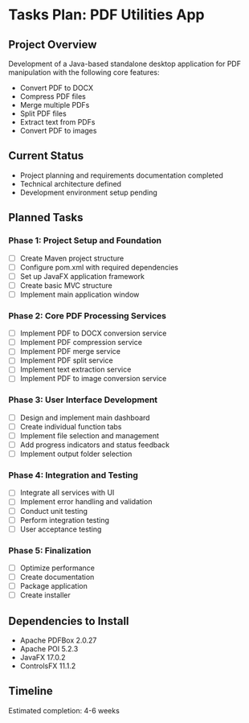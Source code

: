 # Tasks Plan: PDF Utilities App

## Project Overview
Development of a Java-based standalone desktop application for PDF manipulation with the following core features:
- Convert PDF to DOCX
- Compress PDF files
- Merge multiple PDFs
- Split PDF files
- Extract text from PDFs
- Convert PDF to images

## Current Status
- Project planning and requirements documentation completed
- Technical architecture defined
- Development environment setup pending

## Planned Tasks

### Phase 1: Project Setup and Foundation
- [ ] Create Maven project structure
- [ ] Configure pom.xml with required dependencies
- [ ] Set up JavaFX application framework
- [ ] Create basic MVC structure
- [ ] Implement main application window

### Phase 2: Core PDF Processing Services
- [ ] Implement PDF to DOCX conversion service
- [ ] Implement PDF compression service
- [ ] Implement PDF merge service
- [ ] Implement PDF split service
- [ ] Implement text extraction service
- [ ] Implement PDF to image conversion service

### Phase 3: User Interface Development
- [ ] Design and implement main dashboard
- [ ] Create individual function tabs
- [ ] Implement file selection and management
- [ ] Add progress indicators and status feedback
- [ ] Implement output folder selection

### Phase 4: Integration and Testing
- [ ] Integrate all services with UI
- [ ] Implement error handling and validation
- [ ] Conduct unit testing
- [ ] Perform integration testing
- [ ] User acceptance testing

### Phase 5: Finalization
- [ ] Optimize performance
- [ ] Create documentation
- [ ] Package application
- [ ] Create installer

## Dependencies to Install
- Apache PDFBox 2.0.27
- Apache POI 5.2.3
- JavaFX 17.0.2
- ControlsFX 11.1.2

## Timeline
Estimated completion: 4-6 weeks
